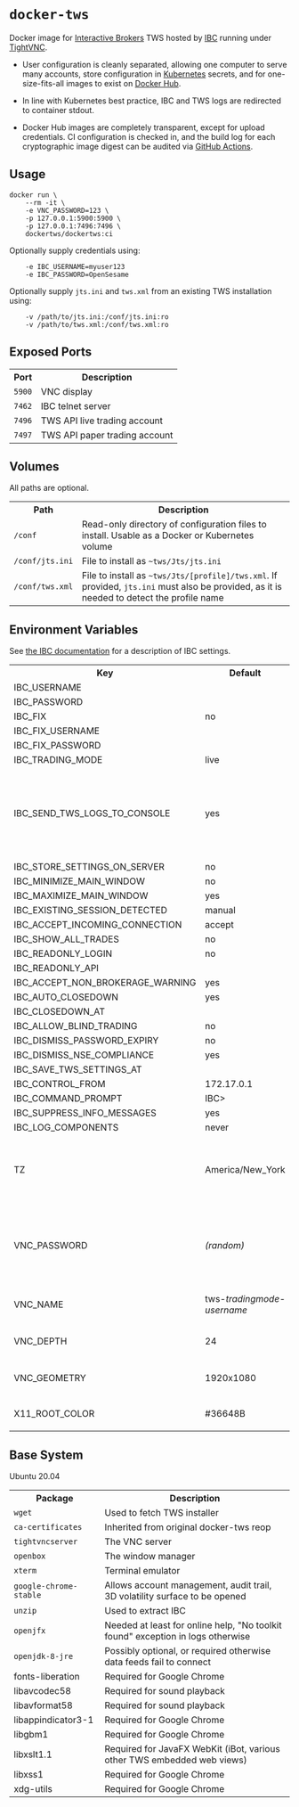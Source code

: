 # `docker-tws`

Docker image for <a href="https://www.interactivebrokers.com/">Interactive
Brokers</a> TWS hosted by <a href="https://github.com/IbcAlpha/IBC">IBC</a>
running under <a href="https://www.tightvnc.com/">TightVNC</a>.

* User configuration is cleanly separated, allowing one computer to serve many
  accounts, store configuration in <a
  href="https://kubernetes.io/">Kubernetes</a> secrets, and for
  one-size-fits-all images to exist on <a
  href="https://hub.docker.com/repository/docker/dockertws/dockertws">Docker
  Hub</a>.

* In line with Kubernetes best practice, IBC and TWS logs are redirected to
  container stdout.

* Docker Hub images are completely transparent, except for upload credentials. CI
  configuration is checked in, and the build log for each cryptographic image
  digest can be audited via <a
  href="https://github.com/docker-tws/docker-tws/actions">GitHub Actions</a>.


## Usage

```
docker run \
    --rm -it \
    -e VNC_PASSWORD=123 \
    -p 127.0.0.1:5900:5900 \
    -p 127.0.0.1:7496:7496 \
    dockertws/dockertws:ci
```

Optionally supply credentials using:

```
    -e IBC_USERNAME=myuser123
    -e IBC_PASSWORD=OpenSesame
```

Optionally supply `jts.ini` and `tws.xml` from an existing TWS installation
using:

```
    -v /path/to/jts.ini:/conf/jts.ini:ro
    -v /path/to/tws.xml:/conf/tws.xml:ro
```

## Exposed Ports

<table>

<tr>
<th>Port
<th>Description

<tr>
<td><code>5900</code>
<td>VNC display

<tr>
<td><code>7462</code>
<td>IBC telnet server

<tr>
<td><code>7496</code>
<td>TWS API live trading account

<tr>
<td><code>7497</code>
<td>TWS API paper trading account

</table>


## Volumes

All paths are optional.

<table>

<tr>
<th>Path
<th>Description

<tr>
<td><code>/conf</code>
<td>Read-only directory of configuration files to install. Usable as a Docker
    or Kubernetes volume

<tr>
<td><code>/conf/jts.ini</code>
<td>File to install as <code>~tws/Jts/jts.ini</code>

<tr>
<td><code>/conf/tws.xml</code>
<td>File to install as <code>~tws/Jts/[profile]/tws.xml</code>. If provided,
    <code>jts.ini</code> must also be provided, as it is needed to detect the
    profile name

</table>


## Environment Variables

See <a href="https://github.com/IbcAlpha/IBC/blob/master/userguide.md#configuring-ibc">the IBC documentation</a> for a description of IBC settings.

<table>

<tr>
<th>Key
<th>Default
<th>Description

<tr>
<td>IBC_USERNAME
<td>
<td>

<tr>
<td>IBC_PASSWORD
<td>
<td>

<tr>
<td>IBC_FIX
<td>no
<td>

<tr>
<td>IBC_FIX_USERNAME
<td>
<td>

<tr>
<td>IBC_FIX_PASSWORD
<td>
<td>

<tr>
<td>IBC_TRADING_MODE
<td>live
<td>

<tr>
<td>IBC_SEND_TWS_LOGS_TO_CONSOLE
<td>yes
<td>If `true`, TWS diagnostic logs will also be sent to the container's stdout

<tr>
<td>IBC_STORE_SETTINGS_ON_SERVER
<td>no
<td>

<tr>
<td>IBC_MINIMIZE_MAIN_WINDOW
<td>no
<td>

<tr>
<td>IBC_MAXIMIZE_MAIN_WINDOW
<td>yes
<td>

<tr>
<td>IBC_EXISTING_SESSION_DETECTED
<td>manual
<td>

<tr>
<td>IBC_ACCEPT_INCOMING_CONNECTION
<td>accept
<td>

<tr>
<td>IBC_SHOW_ALL_TRADES
<td>no
<td>

<tr>
<td>IBC_READONLY_LOGIN
<td>no
<td>

<tr>
<td>IBC_READONLY_API
<td>
<td>

<tr>
<td>IBC_ACCEPT_NON_BROKERAGE_WARNING
<td>yes
<td>

<tr>
<td>IBC_AUTO_CLOSEDOWN
<td>yes
<td>

<tr>
<td>IBC_CLOSEDOWN_AT
<td>
<td>

<tr>
<td>IBC_ALLOW_BLIND_TRADING
<td>no
<td>

<tr>
<td>IBC_DISMISS_PASSWORD_EXPIRY
<td>no
<td>

<tr>
<td>IBC_DISMISS_NSE_COMPLIANCE
<td>yes
<td>

<tr>
<td>IBC_SAVE_TWS_SETTINGS_AT
<td>
<td>

<tr>
<td>IBC_CONTROL_FROM
<td>172.17.0.1
<td>

<tr>
<td>IBC_COMMAND_PROMPT
<td>IBC&gt;
<td>

<tr>
<td>IBC_SUPPRESS_INFO_MESSAGES
<td>yes
<td>

<tr>
<td>IBC_LOG_COMPONENTS
<td>never
<td>

<tr>
<td>TZ
<td>America/New_York
<td>Container <a
    href="https://en.wikipedia.org/wiki/List_of_tz_database_time_zones">timezone</a>,
    used by TWS to render timestamps

<tr>
<td>VNC_PASSWORD
<td><em>(random)</em>
<td>VNC server password. If unspecified, a random password is
    logged to stdout

<tr>
<td>VNC_NAME
<td>tws-<em>tradingmode</em>-<em>username</em>
<td>VNC desktop name

<tr>
<td>VNC_DEPTH
<td>24
<td>VNC desktop color depth

<tr>
<td>VNC_GEOMETRY
<td>1920x1080
<td>VNC desktop resolution

<tr>
<td>X11_ROOT_COLOR
<td>#36648B
<td><kbd>xsetroot</kbd> background color

</table>


## Base System

Ubuntu 20.04

<table>

<tr>
<th>Package
<th>Description

<tr>
<td><code>wget</code>
<td>Used to fetch TWS installer

<tr>
<td><code>ca-certificates</code>
<td>Inherited from original docker-tws reop

<tr>
<td><code>tightvncserver</code>
<td>The VNC server

<tr>
<td><code>openbox</code>
<td>The window manager

<tr>
<td><code>xterm</code>
<td>Terminal emulator

<tr>
<td><code>google-chrome-stable</code>
<td>Allows account management, audit trail, 3D volatility surface to be opened

<tr>
<td><code>unzip</code>
<td>Used to extract IBC

<tr>
<td><code>openjfx</code>
<td>Needed at least for online help, "No toolkit found" exception in logs otherwise

<tr>
<td><code>openjdk-8-jre</code>
<td>Possibly optional, or required otherwise data feeds fail to connect

<tr>
<td>fonts-liberation
<td>Required for Google Chrome

<tr>
<td>libavcodec58
<td>Required for sound playback

<tr>
<td>libavformat58
<td>Required for sound playback

<tr>
<td>libappindicator3-1
<td>Required for Google Chrome

<tr>
<td>libgbm1
<td>Required for Google Chrome

<tr>
<td>libxslt1.1
<td>Required for JavaFX WebKit (iBot, various other TWS embedded web views)

<tr>
<td>libxss1
<td>Required for Google Chrome

<tr>
<td>xdg-utils
<td>Required for Google Chrome

</table>
